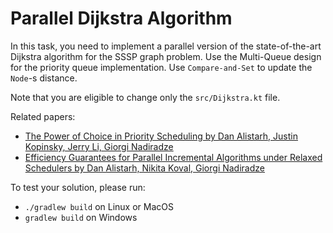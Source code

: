 # Parallel Dijkstra Algorithm

In this task, you need to implement a parallel version of the 
state-of-the-art Dijkstra algorithm for the SSSP graph problem.
Use the Multi-Queue design for the priority queue implementation.
Use `Compare-and-Set` to update the `Node`-s distance.

Note that you are eligible to change only the `src/Dijkstra.kt` file.

Related papers:

* [The Power of Choice in Priority Scheduling by Dan Alistarh, Justin Kopinsky, Jerry Li, Giorgi Nadiradze](https://arxiv.org/abs/1706.04178)
* [Efficiency Guarantees for Parallel Incremental Algorithms under Relaxed Schedulers by Dan Alistarh, Nikita Koval, Giorgi Nadiradze](https://arxiv.org/abs/2003.09363)

To test your solution, please run:

* `./gradlew build` on Linux or MacOS
* `gradlew build` on Windows